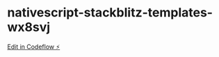 # nativescript-stackblitz-templates-wx8svj

[Edit in Codeflow ⚡️](https://stackblitz.com/~/github.com/q1blue/nativescript-stackblitz-templates-wx8svj)